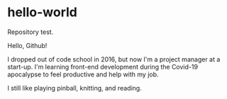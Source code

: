 # hello-world
Repository test.

Hello, Github!

I dropped out of code school in 2016, but now I'm a project manager at a start-up. I'm learning front-end development during the Covid-19 apocalypse to feel productive and help with my job.

I still like playing pinball, knitting, and reading. 
